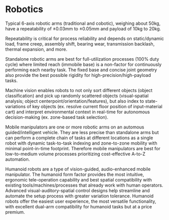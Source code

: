 # Robotics

Typical 6-axis robotic arms (traditional and cobotic), weighing about 50kg, have a  repeatability of ±0.03mm to ±0.05mm and payload of 10kg to 20kg.

Repeatability is critical for process reliability and depends on static/dynamic load, frame creep, assembly shift, bearing wear, transmission backlash, thermal expansion, and more. 

Standalone robotic arms are best for full-utilization processes (100% duty cycle) where limited reach (immobile base) is a non-factor for continuously performing each nearby task. The fixed base and concise joint geometry also provide the best possible rigidity for high-precision/high-payload tasks.

Machine vision enables robots to not only sort different objects (object classification) and pick up randomly scattered objects (visual-spatial analysis; object centerpoint/orientation/features), but also index to state-variations of key objects (ex. resolve current floor position of input-material cart) and interpret environmental context in real-time for autonomous decision-making (ex. zone-based task selection).

Mobile manipulators are one or more robotic arms on an automous guided/intelligent vehicle. They are less precise than standalone arms but can perform a complete chain of tasks at different locations as a single robot with dynamic task-to-task indexing and zone-to-zone mobility with minimal point-in-time footprint. Therefore mobile manipulators are best for low-to-medium volume processes prioritizing cost-effective A-to-Z automation.

Humanoid robots are a type of vision-guided, audio-enhanced mobile manipulator. The humanoid form factor provides the most intuitive, ergonomic tele-operation capability and best spatial compatibility with existing tools/machines/processes that already work with human operators. Advanced visual-auditory-spatial control designs help streamline and automate the setup process with greater variation tolerance. Humanoid robots offer the easiest user experience, the most versatile functionality, with excellent dual-arm compatibility for humanoid tasks but at a price premium.